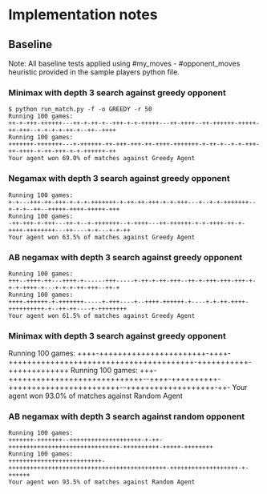 # Implementation notes

## Baseline

Note: All baseline tests applied using #my_moves - #opponent_moves heuristic provided in the sample players python file.

### Minimax with depth 3 search against greedy opponent

```
$ python run_match.py -f -o GREEDY -r 50
Running 100 games:
++-+-+++-++++++---++-+-++-+--+++-+-+-+++++---++-++++--++-++++++-+++++-++-+++--+-+-+-+-++-+--++--++++
Running 100 games:
+++++++-+++++++---+-++++++-++-+++-+++-++-++++-+++++++-+-++-+--+-+-+++-++-++++-+-++-+++-+-+-++++++-++
Your agent won 69.0% of matches against Greedy Agent
```

### Negamax with depth 3 search against greedy opponent

```
Running 100 games:
+-+---+++-++-+++-+-+-+-+++++++-+-++-++-+++-+-+-+++---+--+-+-+++++++--+-+-+--++--+++++-++++-+++++-+++
Running 100 games:
-++-+++-+-+++---++-+--+-+++++++--+-++++---++-++++++-+-+-++++-++-+-++++-++++++++---++----+-+---+-+-++
Your agent won 63.5% of matches against Greedy Agent
```

### AB negamax with depth 3 search against greedy opponent

```
Running 100 games:
+++--++++-++---++++-+------+++-----+-++-+-++-+++--++-+-+++-+++-+++-+-+-+-++++-+---+-+-+-++-+++--++-+
Running 100 games:
++++-++++++-+-+++++++-----+-+++----+--++++-++++++-+----+-+-++-++++-++++++++++-+--++-++----+-++++++++
Your agent won 61.5% of matches against Greedy Agent
```

### Minimax with depth 3 search against greedy opponent

Running 100 games:
++++-+++++++++++++++++++++++-++++-++++++++++++++++++++++++++++++++++++++++-+++++++++++-+++++++++++++
Running 100 games:
+++-+++++++++++++++++++++++++++++--++++-++++++++++-++++++++++++++++++++++++--+++++++++++++++++++-++-
Your agent won 93.0% of matches against Random Agent

### AB negamax with depth 3 search against random opponent

```
Running 100 games:
+++++++-+++++++--++++++++++++++++++++-+-++-+++++++++++++++++++++++++++++++-++++++++++-+++++-++++++++
Running 100 games:
++++++++++++++++++++++++++-++++++++++++++++++++++++++++++++++++++++++++-+++++++++++++++++++-+-++++++
Your agent won 93.5% of matches against Random Agent
```

